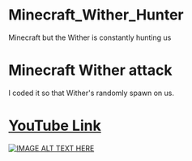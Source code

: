 # Minecraft_Wither_Hunter
Minecraft but the Wither is constantly hunting us

# Minecraft Wither attack
I coded it so that Wither's randomly spawn on us.
# [YouTube Link](https://youtu.be/VFSP-Fdj9iA)
[![IMAGE ALT TEXT HERE](http://i3.ytimg.com/vi/VFSP-Fdj9iA/maxresdefault.jpg)](https://youtu.be/VFSP-Fdj9iA)
